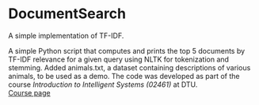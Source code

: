 # DocumentSearch
A simple implementation of TF-IDF.

A simple Python script that computes and prints the top 5 documents by TF-IDF relevance for a given query using NLTK for tokenization and stemming. Added animals.txt, a dataset containing descriptions of various animals, to be used as a demo. The code was developed as part of the course *Introduction to Intelligent Systems (02461)* at DTU.  
[Course page](https://kurser.dtu.dk/course/02461)

